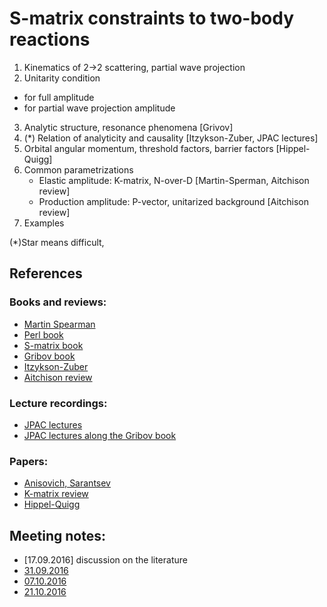 # S-matrix constraints to two-body reactions

1. Kinematics of 2->2 scattering, partial wave projection
2. Unitarity condition
  * for full amplitude
  * for partial wave projection amplitude
3. Analytic structure, resonance phenomena [Grivov]
4. (*) Relation of analyticity and causality [Itzykson-Zuber, JPAC lectures]
5. Orbital angular momentum, threshold factors, barrier factors [Hippel-Quigg]
6. Common parametrizations
   * Elastic amplitude: K-matrix, N-over-D [Martin-Sperman, Aitchison review]
   * Production amplitude: P-vector, unitarized background [Aitchison review]
7. Examples

(*)Star means difficult,

## References
### Books and reviews:
 * [Martin Spearman](https://books.google.de/books/about/Elementary_particle_theory.html?id=sxAzAAAAMAAJ&redir_esc=y)
 * [Perl book](https://books.google.de/books/about/High_energy_hadron_physics.html?id=gtDvAAAAMAAJ&redir_esc=y)
 * [S-matrix book](http://inspirehep.net/record/1517084)
 * [Gribov book](http://inspirehep.net/record/833953)
 * [Itzykson-Zuber](https://books.google.de/books/about/Quantum_Field_Theory.html?id=46m8QgAACAAJ&redir_esc=y)
 * [Aitchison review](http://inspirehep.net/record/1382351)

### Lecture recordings:
 * [JPAC lectures](http://www.indiana.edu/~jpac/school.html#2017)
 * [JPAC lectures along the Gribov book](http://www.indiana.edu/~jpac/Gribov.html)

### Papers:
 * [Anisovich, Sarantsev](http://inspirehep.net/record/586064)
 * [K-matrix review](http://inspirehep.net/record/407128)
 * [Hippel-Quigg](https://journals.aps.org/prd/abstract/10.1103/PhysRevD.5.624)

## Meeting notes:
* [17.09.2016] discussion on the literature
* [31.09.2016](meeting1.md)
* [07.10.2016](meeting2.md)
* [21.10.2016](meeting3.md)
